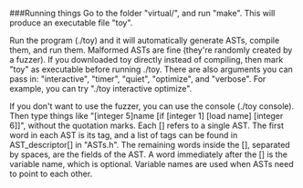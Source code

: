 ###Running things
Go to the folder "virtual/", and run "make". This will produce an executable file "toy".

Run the program (./toy) and it will automatically generate ASTs, compile them, and run them. Malformed ASTs are fine (they're randomly created by a fuzzer). If you downloaded toy directly instead of compiling, then mark "toy" as executable before running ./toy. There are also arguments you can pass in: "interactive", "timer", "quiet", "optimize", and "verbose". For example, you can try "./toy interactive optimize".

If you don't want to use the fuzzer, you can use the console (./toy console). Then type things like "[integer 5]name [if [integer 1] [load name] [integer 6]]", without the quotation marks. Each [] refers to a single AST. The first word in each AST is its tag, and a list of tags can be found in AST_descriptor[] in "ASTs.h". The remaining words inside the [], separated by spaces, are the fields of the AST. A word immediately after the [] is the variable name, which is optional. Variable names are used when ASTs need to point to each other.
